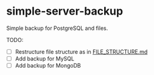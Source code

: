# simple-server-backup

Simple backup for PostgreSQL and files.

TODO:

- [ ] Restructure file structure as in [FILE_STRUCTURE.md](FILE_STRUCTURE.md)
- [ ] Add backup for MySQL
- [ ] Add backup for MongoDB
